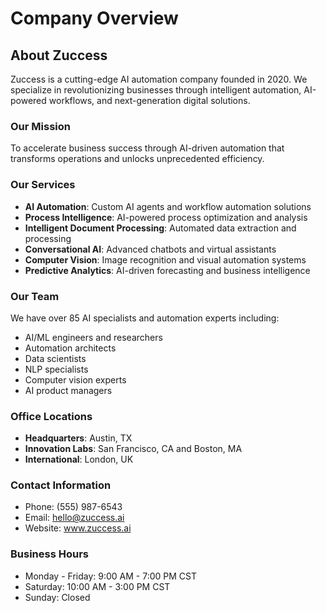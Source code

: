 # Company Overview

## About Zuccess

Zuccess is a cutting-edge AI automation company founded in 2020. We specialize in revolutionizing businesses through intelligent automation, AI-powered workflows, and next-generation digital solutions.

### Our Mission
To accelerate business success through AI-driven automation that transforms operations and unlocks unprecedented efficiency.

### Our Services
- **AI Automation**: Custom AI agents and workflow automation solutions
- **Process Intelligence**: AI-powered process optimization and analysis  
- **Intelligent Document Processing**: Automated data extraction and processing
- **Conversational AI**: Advanced chatbots and virtual assistants
- **Computer Vision**: Image recognition and visual automation systems
- **Predictive Analytics**: AI-driven forecasting and business intelligence

### Our Team
We have over 85 AI specialists and automation experts including:
- AI/ML engineers and researchers
- Automation architects
- Data scientists
- NLP specialists
- Computer vision experts
- AI product managers

### Office Locations
- **Headquarters**: Austin, TX
- **Innovation Labs**: San Francisco, CA and Boston, MA
- **International**: London, UK

### Contact Information
- Phone: (555) 987-6543
- Email: hello@zuccess.ai
- Website: www.zuccess.ai

### Business Hours
- Monday - Friday: 9:00 AM - 7:00 PM CST
- Saturday: 10:00 AM - 3:00 PM CST
- Sunday: Closed
